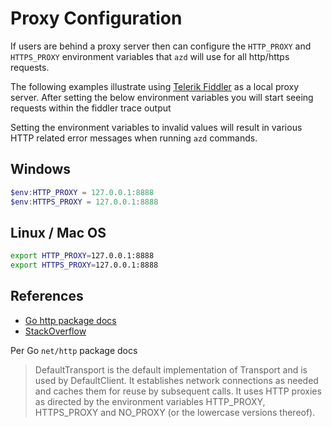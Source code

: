 # Proxy Configuration

If users are behind a proxy server then can configure the `HTTP_PROXY` and `HTTPS_PROXY` environment variables that `azd` will use for all http/https requests.

The following examples illustrate using [Telerik Fiddler](https://www.telerik.com/fiddler) as a local proxy server.
After setting the below environment variables you will start seeing requests within the fiddler trace output

Setting the environment variables to invalid values will result in various HTTP related error messages when running `azd` commands.

## Windows

```powershell
$env:HTTP_PROXY = 127.0.0.1:8888
$env:HTTPS_PROXY = 127.0.0.1:8888
```

## Linux / Mac OS

```bash
export HTTP_PROXY=127.0.0.1:8888
export HTTPS_PROXY=127.0.0.1:8888
```

## References

- [Go http package docs](https://pkg.go.dev/net/http)
- [StackOverflow](https://stackoverflow.com/questions/14661511/setting-up-proxy-for-http-client)

Per Go `net/http` package docs

> DefaultTransport is the default implementation of Transport and is used by DefaultClient. It establishes network connections as needed and caches them for reuse by subsequent calls. It uses HTTP proxies as directed by the environment variables HTTP_PROXY, HTTPS_PROXY and NO_PROXY (or the lowercase versions thereof).
